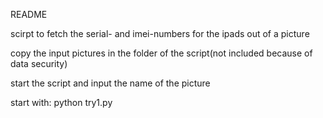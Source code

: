 README

scirpt to fetch the serial- and imei-numbers for the ipads out of a picture

copy the input pictures in the folder of the script(not included because of data security)

start the script and input the name of the picture

start with: python try1.py
